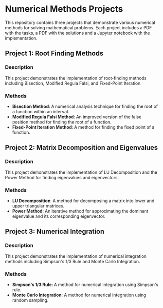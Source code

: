 # Numerical Methods Projects

This repository contains three projects that demonstrate various numerical methods for solving mathematical problems. Each project includes a PDF with the tasks, a PDF with the solutions and a Jupyter notebook with the implementation.

## Project 1: Root Finding Methods

### Description

This project demonstrates the implementation of root-finding methods including Bisection, Modified Regula Falsi, and Fixed-Point Iteration.

### Methods

-   **Bisection Method**: A numerical analysis technique for finding the root of a function within an interval.
-   **Modified Regula Falsi Method**: An improved version of the false position method for finding the root of a function.
-   **Fixed-Point Iteration Method**: A method for finding the fixed point of a function.

## Project 2: Matrix Decomposition and Eigenvalues

### Description

This project demonstrates the implementation of LU Decomposition and the Power Method for finding eigenvalues and eigenvectors.

### Methods

-   **LU Decomposition**: A method for decomposing a matrix into lower and upper triangular matrices.
-   **Power Method**: An iterative method for approximating the dominant eigenvalue and its corresponding eigenvector.

## Project 3: Numerical Integration

### Description

This project demonstrates the implementation of numerical integration methods including Simpson's 1/3 Rule and Monte Carlo Integration.

### Methods

-   **Simpson's 1/3 Rule**: A method for numerical integration using Simpson's rule.
-   **Monte Carlo Integration**: A method for numerical integration using random sampling.
